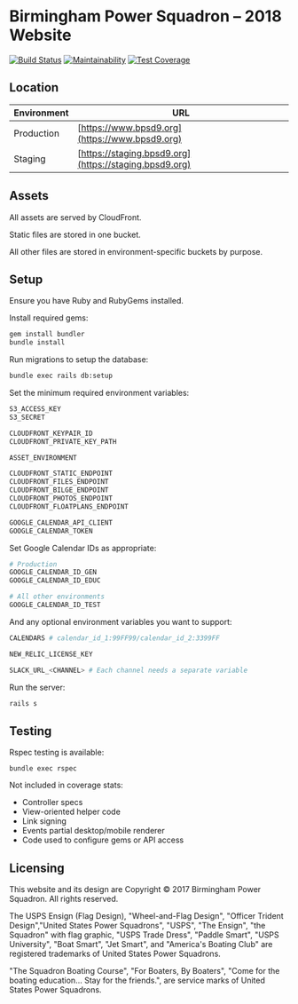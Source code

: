 # Birmingham Power Squadron – 2018 Website

[![Build Status](https://travis-ci.org/jfiander/bps.svg)](https://travis-ci.org/jfiander/bps)
[![Maintainability](https://api.codeclimate.com/v1/badges/96881399c3ad513707e3/maintainability)](https://codeclimate.com/github/jfiander/bps/maintainability)
[![Test Coverage](https://api.codeclimate.com/v1/badges/96881399c3ad513707e3/test_coverage)](https://codeclimate.com/github/jfiander/bps/test_coverage)

## Location

| Environment | URL                                                     |
|-------------|---------------------------------------------------------|
| Production  | [https://www.bpsd9.org](https://www.bpsd9.org)          |
| Staging     | [https://staging.bpsd9.org](https://staging.bpsd9.org)  |

## Assets

All assets are served by CloudFront.

Static files are stored in one bucket.

All other files are stored in environment-specific buckets by purpose.

## Setup

Ensure you have Ruby and RubyGems installed.

Install required gems:

```sh
gem install bundler
bundle install
```

Run migrations to setup the database:

```sh
bundle exec rails db:setup
```

Set the minimum required environment variables:

```sh
S3_ACCESS_KEY
S3_SECRET

CLOUDFRONT_KEYPAIR_ID
CLOUDFRONT_PRIVATE_KEY_PATH

ASSET_ENVIRONMENT

CLOUDFRONT_STATIC_ENDPOINT
CLOUDFRONT_FILES_ENDPOINT
CLOUDFRONT_BILGE_ENDPOINT
CLOUDFRONT_PHOTOS_ENDPOINT
CLOUDFRONT_FLOATPLANS_ENDPOINT

GOOGLE_CALENDAR_API_CLIENT
GOOGLE_CALENDAR_TOKEN
```

Set Google Calendar IDs as appropriate:

```sh
# Production
GOOGLE_CALENDAR_ID_GEN
GOOGLE_CALENDAR_ID_EDUC

# All other environments
GOOGLE_CALENDAR_ID_TEST
```

And any optional environment variables you want to support:

```sh
CALENDARS # calendar_id_1:99FF99/calendar_id_2:3399FF

NEW_RELIC_LICENSE_KEY

SLACK_URL_<CHANNEL> # Each channel needs a separate variable
```

Run the server:

```sh
rails s
```

## Testing

Rspec testing is available:

`bundle exec rspec`

Not included in coverage stats:

- Controller specs
- View-oriented helper code
- Link signing
- Events partial desktop/mobile renderer
- Code used to configure gems or API access

## Licensing

This website and its design are Copyright © 2017 Birmingham Power Squadron. All rights reserved.

The USPS Ensign (Flag Design), "Wheel-and-Flag Design", "Officer Trident Design","United States Power Squadrons", "USPS", "The Ensign", "the Squadron" with flag graphic, "USPS Trade Dress", "Paddle Smart", "USPS University", "Boat Smart", "Jet Smart", and "America's Boating Club" are registered trademarks of United States Power Squadrons.

"The Squadron Boating Course", "For Boaters, By Boaters", "Come for the boating education... Stay for the friends.", are service marks of United States Power Squadrons.

